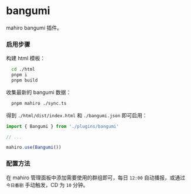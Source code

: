 # bangumi

mahiro bangumi 插件。

### 启用步骤

构建 html 模板：

```bash
  cd ./html
  pnpm i
  pnpm build
```

收集最新的 bangumi 数据：

```bash
  pnpm mahiro ./sync.ts
```

得到 `./html/dist/index.html` 和 `./bangumi.json` 即可启用：

```ts
import { Bangumi } from './plugins/bangumi'

// ...

mahiro.use(Bangumi())
```

### 配置方法

在 mahiro 管理面板中添加需要使用的群组即可，每日 `12:00` 自动播报，或通过 `今日番剧` 手动触发，CD 为 `10` 分钟。
